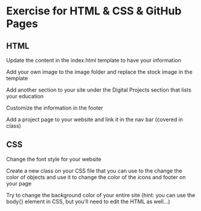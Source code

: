 # Exercise for HTML & CSS & GitHub Pages

## HTML

Update the content in the index.html template to have your information

Add your own image to the image folder and replace the stock image in the template

Add another section to your site under the Digital Projects section that lists your education

Customize the information in the footer

Add a project page to your website and link it in the nav bar (covered in class)

## CSS

Change the font style for your website

Create a new class on your CSS file that you can use to the change the color of objects and use it to change the color of the icons and footer on your page

Try to change the background color of your entire site (hint: you can use the body{} element in CSS, but you'll need to edit the HTML as well...)
